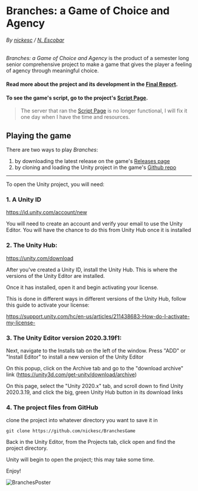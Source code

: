 # Branches: a Game of Choice and Agency

###### By [nickesc](https://github.com/nickesc) / [N. Escobar](https://nickesc.com)

*Branches: a Game of Choice and Agency* is the product of a semester long senior comprehensive project to make a game that gives the player a feeling of agency through meaningful choice. 

#### Read more about the project and its development in the [Final Report](https://nickesc.github.io/BranchesGame).

#### To see the game's script, go to the project's [Script Page](https://nickesc.github.io/Branches-Script/). 
> The server that ran the [Script Page](https://nickesc.github.io/Branches-Script/) is no longer functional, I will fix it one day when I have the time and resources.

## Playing the game

There are two ways to play *Branches*: 
1. by downloading the latest release on the game's [Releases page](https://github.com/nickesc/BranchesGame/releases)
2. by cloning and loading the Unity project in the game's [Github repo](https://github.com/nickesc/BranchesGame/releases)

------

To open the Unity project, you will need:

### 1. A Unity ID

https://id.unity.com/account/new

You will need to create an account and verify your email to use the Unity Editor. You will have the chance to do this from Unity Hub once it is installed

### 2. The Unity Hub:

https://unity.com/download

After you've created a Unity ID, install the Unity Hub. This is where the versions of the Unity Editor are installed.

Once it has installed, open it and begin activating your license.

This is done in different ways in different versions of the Unity Hub, follow this guide to activate your license:

https://support.unity.com/hc/en-us/articles/211438683-How-do-I-activate-my-license-

### 3. The Unity Editor version 2020.3.19f1:

Next, navigate to the Installs tab on the left of the window. Press "ADD" or "Install Editor" to install a new version of the Unity Editor

On this popup, click on the Archive tab and go to the "download archive" link (https://unity3d.com/get-unity/download/archive)

On this page, select the "Unity 2020.x" tab, and scroll down to find Unity 2020.3.19, and click the big, green Unity Hub button in its download links

### 4. The project files from GitHub

clone the project into whatever directory you want to save it in

 `git clone https://github.com/nickesc/BranchesGame`

Back in the Unity Editor, from the Projects tab, click open and find the project directory.

Unity will begin to open the project; this may take some time.

Enjoy!

![BranchesPoster](BranchesPosterFinal@300dpi.png)
